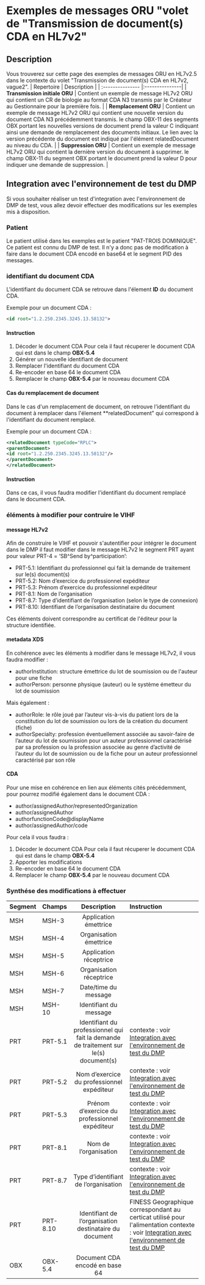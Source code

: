 # Exemples de messages ORU  "volet de "Transmission de document(s) CDA en HL7v2" 

## Description
Vous trouverez sur cette page des exemples de messages ORU en HL7v2.5 dans le contexte du volet "Transmission de document(s) CDA en HL7v2, vague2".
| Repertoire  | Description          |
| :--------------- |:---------------|
| **Transmission initiale ORU**  |   Contient un exemple de message HL7v2 ORU qui contient un CR de biologie au format CDA N3 transmis par le Créateur au Gestionnaire pour la première fois.      | 
|  **Remplacement ORU** |   Contient un exemple de message HL7v2 ORU qui contient une nouvelle version du document CDA N3 précédemment transmis. le champ OBX-11 des segments OBX portant les nouvelles versions de document prend la valeur C indiquant ainsi une demande de remplacement des documents initiaux. Le lien avec la version précédente du document est indiqué par l'élément relatedDocument au niveau du CDA.     | 
|  **Suppression ORU** |  Contient un exemple de message HL7v2 ORU qui contient la dernière version du document à supprimer. le champ OBX-11 du segment OBX portant le document prend la valeur D pour indiquer une demande de suppression.  | 

 
## Integration avec l'environnement de test du DMP
Si vous souhaiter réaliser un test d'integration avec l'environnement de DMP de test, vous allez devoir effectuer des modifications sur les exemples mis à disposition.

### Patient
Le patient utilisé dans les exemples est le patient "PAT-TROIS DOMINIQUE". 
Ce patient est connu du DMP de test. Il n'y a donc pas de modification à faire dans le document CDA encodé en base64 et le segment PID des messages.

### identifiant du document  CDA
L'identifiant du document CDA  se retrouve dans l'élement **ID** du document CDA.

Exemple pour un document CDA : 
```XML
<id root="1.2.250.2345.3245.13.58132">
```
#### Instruction

1. Décoder le document CDA
Pour cela il faut récuperer le document CDA qui est dans le champ **OBX-5.4** 
2. Générer un nouvelle identifiant de document
3. Remplacer l'identifiant du document CDA
4. Re-encoder en base 64 le document CDA
5. Remplacer le champ **OBX-5.4** par le nouveau document CDA

#### Cas du remplacement de document
Dans le cas d'un remplacement de document, on retrouve l'identifiant du document à remplacer dans l'élement **relatedDocument" qui correspond à l'identifiant du document remplacé.

Exemple pour un document CDA : 
```XML
<relatedDocument typeCode="RPLC">
<parentDocument>
<id root="1.2.250.2345.3245.13.58132"/>
</parentDocument>
</relatedDocument>
```
#### Instruction

Dans ce cas, il vous faudra modifier l'identifiant du document remplacé dans le document CDA.

### éléments à modifier pour contruire le VIHF

#### message HL7v2
Afin de construire le VIHF et pouvoir s'autentifier pour intégrer le document dans le DMP il faut modifier dans le message HL7v2 le segment PRT ayant pour valeur PRT-4 = ‘SB^Send by^participation’:

* PRT-5.1: Identifiant du professionnel qui fait la demande de traitement sur le(s) document(s)
* PRT-5.2: Nom d’exercice du professionnel expéditeur
* PRT-5.3: Prénom d’exercice du professionnel expéditeur
* PRT-8.1: Nom de l’organisation
* PRT-8.7: Type d’identifiant de l’organisation (selon le type de connexion)
* PRT-8.10:  Identifiant de l’organisation destinataire du document

Ces éléments doivent correspondre au certificat de l'éditeur pour la structure identifiée.

#### metadata XDS

En cohérence avec les éléments à modifier dans le message HL7v2, il vous faudra modifier :

* authorInstitution: structure émettrice du lot de soumission ou de l'auteur pour une fiche
* authorPerson: personne physique (auteur) ou le système émetteur du lot de soumission

Mais également :

* authorRole: le rôle joué par l’auteur vis-à-vis du patient lors de la constitution du lot de soumission ou lors de la création du document (fiche)
* authorSpecialty: profession éventuellement associée au savoir-faire de l’auteur du lot de soumission pour un auteur professionnel caractérisé par sa profession ou la profession associée au genre d’activité de l’auteur du lot de soumission ou de la fiche pour un auteur professionnel caractérisé par son rôle

#### CDA

Pour une mise en cohérence en lien aux éléments cités précédemment, pour pourrez modifié également dans le document CDA :

* author/assignedAuthor/representedOrganization
* author/assignedAuthor
* authorfunctionCode@displayName
* author/assignedAuthor/code

Pour cela il vous faudra :

1. Décoder le document CDA
Pour cela il faut récuperer le document CDA qui est dans le champ **OBX-5.4** 
2. Apporter les modifications
3. Re-encoder en base 64 le document CDA
4. Remplacer le champ **OBX-5.4** par le nouveau document CDA

### Synthése des modifications à effectuer
| Segment  | Champs          | Description | Instruction |
| :--------------- |:---------------| :-----:| :-----|
| MSH  |   MSH-3        |  Application émettrice  | |
| MSH  | MSH-4          |   Organisation émettrice  |  |
| MSH  | MSH-5          |    Application réceptrice  | |
| MSH  | MSH-6          |   Organisation réceptrice | |
| MSH  | MSH-7          |    Date/time du message | |
| MSH  | MSH-10          |   Identifiant du message  | |
| PRT | PRT-5.1          | Identifiant du professionnel qui fait la demande de traitement sur le(s) document(s)   | contexte : voir [Integration avec l'environnement de test du DMP](https://github.com/ansforge/hl7V2-exemples/tree/main/Vague%202/Trans_Doc-CDA-HL7V2/TRANSMISSION_DOCS_CDA_EN_HL7V2_V2.1/MDM#integration-avec-lenvironnement-de-test-du-dmp) |
| PRT | PRT-5.2          | Nom d’exercice du professionnel expéditeur   | contexte : voir [Integration avec l'environnement de test du DMP](https://github.com/ansforge/hl7V2-exemples/tree/main/Vague%202/Trans_Doc-CDA-HL7V2/TRANSMISSION_DOCS_CDA_EN_HL7V2_V2.1/MDM#integration-avec-lenvironnement-de-test-du-dmp) |
| PRT | PRT-5.3          | Prénom d’exercice du professionnel expéditeur   | contexte : voir [Integration avec l'environnement de test du DMP](https://github.com/ansforge/hl7V2-exemples/tree/main/Vague%202/Trans_Doc-CDA-HL7V2/TRANSMISSION_DOCS_CDA_EN_HL7V2_V2.1/MDM#integration-avec-lenvironnement-de-test-du-dmp) |
| PRT  | PRT-8.1         |   Nom de l’organisation   | contexte : voir [Integration avec l'environnement de test du DMP](https://github.com/ansforge/hl7V2-exemples/tree/main/Vague%202/Trans_Doc-CDA-HL7V2/TRANSMISSION_DOCS_CDA_EN_HL7V2_V2.1/MDM#integration-avec-lenvironnement-de-test-du-dmp) |
| PRT  | PRT-8.7         |   Type d’identifiant de l’organisation   | contexte : voir [Integration avec l'environnement de test du DMP](https://github.com/ansforge/hl7V2-exemples/tree/main/Vague%202/Trans_Doc-CDA-HL7V2/TRANSMISSION_DOCS_CDA_EN_HL7V2_V2.1/MDM#integration-avec-lenvironnement-de-test-du-dmp) |
| PRT  | PRT-8.10        |  Identifiant de l’organisation destinataire du document   |  FINESS Geographique correspondant au certicat utilisé pour l'alimentation contexte : voir [Integration avec l'environnement de test du DMP](https://github.com/ansforge/hl7V2-exemples/tree/main/Vague%202/Trans_Doc-CDA-HL7V2/TRANSMISSION_DOCS_CDA_EN_HL7V2_V2.1/MDM#integration-avec-lenvironnement-de-test-du-dmp)  |
| OBX  | OBX-5.4         |  Document CDA encodé en base 64    | |







